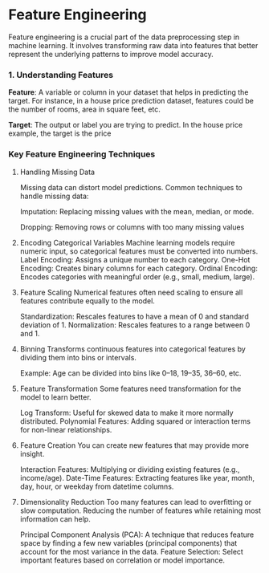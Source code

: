# Feature Engineering

Feature engineering is a crucial part of the data preprocessing step in machine learning. It involves transforming raw data into features that better represent the underlying patterns to improve model accuracy.

### 1. Understanding Features

**Feature**: A variable or column in your dataset that helps in predicting the target. For instance, in a house price prediction dataset, features could be the number of rooms, area in square feet, etc.

**Target**: The output or label you are trying to predict. In the house price example, the target is the price

### Key Feature Engineering Techniques

1. Handling Missing Data

   Missing data can distort model predictions. Common techniques to handle missing data:

   Imputation: Replacing missing values with the mean, median, or mode.

   Dropping: Removing rows or columns with too many missing values

2. Encoding Categorical Variables
   Machine learning models require numeric input, so categorical features must be converted into numbers.
   Label Encoding: Assigns a unique number to each category.
   One-Hot Encoding: Creates binary columns for each category.
   Ordinal Encoding: Encodes categories with meaningful order (e.g., small, medium, large).

3. Feature Scaling
   Numerical features often need scaling to ensure all features contribute equally to the model.

   Standardization: Rescales features to have a mean of 0 and standard deviation of 1.
   Normalization: Rescales features to a range between 0 and 1.

4. Binning
   Transforms continuous features into categorical features by dividing them into bins or intervals.

   Example: Age can be divided into bins like 0–18, 19–35, 36–60, etc.

5. Feature Transformation
   Some features need transformation for the model to learn better.

   Log Transform: Useful for skewed data to make it more normally distributed.
   Polynomial Features: Adding squared or interaction terms for non-linear relationships.

6. Feature Creation
   You can create new features that may provide more insight.

   Interaction Features: Multiplying or dividing existing features (e.g., income/age).
   Date-Time Features: Extracting features like year, month, day, hour, or weekday from datetime columns.

7. Dimensionality Reduction
   Too many features can lead to overfitting or slow computation. Reducing the number of features while retaining most information can help.

   Principal Component Analysis (PCA): A technique that reduces feature space by finding a few new variables (principal components) that account for the most variance in the data.
   Feature Selection: Select important features based on correlation or model importance.
